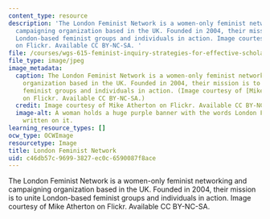 ```yaml
---
content_type: resource
description: 'The London Feminist Network is a women-only feminist networking and
  campaigning organization based in the UK. Founded in 2004, their mission is to unite
  London-based feminist groups and individuals in action. Image courtesy of Mike Atherton
  on Flickr. Available CC BY-NC-SA. '
file: /courses/wgs-615-feminist-inquiry-strategies-for-effective-scholarship-fall-2012/c46db57c96993827ec0c6590087f8ace_WGS-615f12.jpg
file_type: image/jpeg
image_metadata:
  caption: The London Feminist Network is a women-only feminist networking and campaigning
    organization based in the UK. Founded in 2004, their mission is to unite London-based
    feminist groups and individuals in action. (Image courtesy of [Mike Atherton](http://www.flickr.com/photos/39541942@N00/2060395067/in/photolist-4954ET-7hH89T-7hH81k-7hH5jk-ayfDtB-ayi9AA-ayi8c9-ayigpN-ayfUWM-ayieAY-ayfKqe-7hM5aj-7hM4jQ-7hM5Cb-7hM26L-7hM7Td-7hH4QM-7hM7ry-7hHa9i-7hM2W7-7hHaMK-7hH78P-7hM3HN-7hM4bo-7hH5sT-7hH5NK-7hH9zM-7hH6z4-7hM6CS-7hM4Ko-7hH8Xk-7hM5QY-7hM67L-7hM6fb-7hH6YM-7hH8yX-7hH6Dt-7hH9ER-7hM5JQ-7hM2zf-7hH9Nc-7hH95p-7hM6xf-7hH6cr-7hM2us-7hH7fc-7hM7j7-7hH7DP-7hM83s-7hM4so-7hM4Us)
    on Flickr. Available CC BY-NC-SA.)
  credit: Image courtesy of Mike Atherton on Flickr. Available CC BY-NC-SA.
  image-alt: A woman holds a huge purple banner with the words London Feminist Network
    written on it.
learning_resource_types: []
ocw_type: OCWImage
resourcetype: Image
title: London Feminist Network
uid: c46db57c-9699-3827-ec0c-6590087f8ace
---
```

The London Feminist Network is a women-only feminist networking and campaigning organization based in the UK. Founded in 2004, their mission is to unite London-based feminist groups and individuals in action. Image courtesy of Mike Atherton on Flickr. Available CC BY-NC-SA. 

